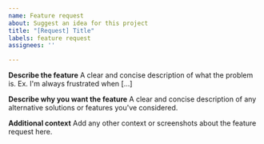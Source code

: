 ```yaml
---
name: Feature request
about: Suggest an idea for this project
title: "[Request] Title"
labels: feature request
assignees: ''

---
```


**Describe the feature**
A clear and concise description of what the problem is. Ex. I'm always frustrated when [...]

**Describe why you want the feature**
A clear and concise description of any alternative solutions or features you've considered.

**Additional context**
Add any other context or screenshots about the feature request here.
